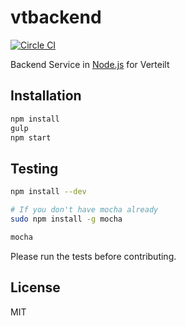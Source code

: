 # vtbackend

[![Circle CI](https://circleci.com/gh/verteilt/backend/tree/master.svg?style=svg)](https://circleci.com/gh/verteilt/backend/tree/master)

Backend Service in [Node.js](https://nodejs.org) for Verteilt

## Installation

```bash
npm install
gulp
npm start
```

## Testing

```bash
npm install --dev

# If you don't have mocha already
sudo npm install -g mocha

mocha
```

Please run the tests before contributing.

## License

MIT
